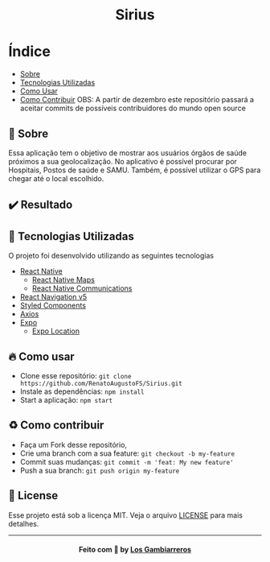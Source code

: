 <h1 align="center">
    Sirius
</h1>

# Índice

- [Sobre](#sobre)
- [Tecnologias Utilizadas](#tecnologias-utilizadas)
- [Como Usar](#como-usar)
- [Como Contribuir](#como-contribuir) OBS: A partir de dezembro este repositório passará a aceitar commits de possíveis contribuidores do mundo open source

<a id="sobre"></a>
## :bookmark: Sobre 

Essa aplicação tem o objetivo de mostrar aos usuários órgãos de saúde próximos a sua geolocalização. No aplicativo é possível procurar por Hospitais, Postos de saúde e SAMU. Também, é possível utilizar o GPS para chegar até o local escolhido.

## :heavy_check_mark: Resultado 

<a id="tecnologias-utilizadas"></a>
## :rocket: Tecnologias Utilizadas

O projeto foi desenvolvido utilizando as seguintes tecnologias

- [React Native](https://reactnative.dev/)
    - [React Native Maps](https://github.com/react-native-community/react-native-maps)
    - [React Native Communications](react-native-communications)
- [React Navigation v5](https://reactnavigation.org/)
- [Styled Components](https://styled-components.com/)
- [Axios](https://github.com/axios/axios)
- [Expo](https://expo.io/)
    - [Expo Location](https://docs.expo.io/versions/latest/sdk/location/)


<a id="como-usar"></a>
## :fire: Como usar

- Clone esse repositório: `git clone https://github.com/RenatoAugustoFS/Sirius.git`
- Instale as dependências: `npm install` 
- Start a aplicação: `npm start`

<a id="como-contribuir"></a>
## :recycle: Como contribuir

- Faça um Fork desse repositório,
- Crie uma branch com a sua feature: `git checkout -b my-feature`
- Commit suas mudanças: `git commit -m 'feat: My new feature'`
- Push a sua branch: `git push origin my-feature`

## :memo: License

Esse projeto está sob a licença MIT. Veja o arquivo [LICENSE](LICENSE) para mais detalhes.

---

<h4 align="center">
    Feito com 💜 by <a href="https://www.linkedin.com/in/RenatoAugustoFS/" target="_blank">Los Gambiarreros</a>
</h4>

